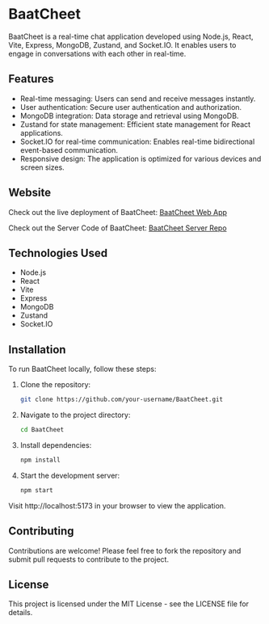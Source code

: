 # BaatCheet

BaatCheet is a real-time chat application developed using Node.js, React, Vite, Express, MongoDB, Zustand, and Socket.IO. It enables users to engage in conversations with each other in real-time.

## Features

- Real-time messaging: Users can send and receive messages instantly.
- User authentication: Secure user authentication and authorization.
- MongoDB integration: Data storage and retrieval using MongoDB.
- Zustand for state management: Efficient state management for React applications.
- Socket.IO for real-time communication: Enables real-time bidirectional event-based communication.
- Responsive design: The application is optimized for various devices and screen sizes.

## Website

Check out the live deployment of BaatCheet: [BaatCheet Web App](https://baatcheet-webapp.netlify.app)

Check out the Server Code of BaatCheet: [BaatCheet Server Repo](https://github.com/praduman03/BaatCheetServer)

## Technologies Used

- Node.js
- React
- Vite
- Express
- MongoDB
- Zustand
- Socket.IO

## Installation

To run BaatCheet locally, follow these steps:

1. Clone the repository:

   ```bash
   git clone https://github.com/your-username/BaatCheet.git
   ```

2. Navigate to the project directory:

    ```bash
    cd BaatCheet
    ```

3. Install dependencies:

    ```bash
    npm install
    ```

4. Start the development server:

    ```bash
    npm start
    ```

Visit http://localhost:5173 in your browser to view the application.

## Contributing
Contributions are welcome! Please feel free to fork the repository and submit pull requests to contribute to the project.

## License
This project is licensed under the MIT License - see the LICENSE file for details.





